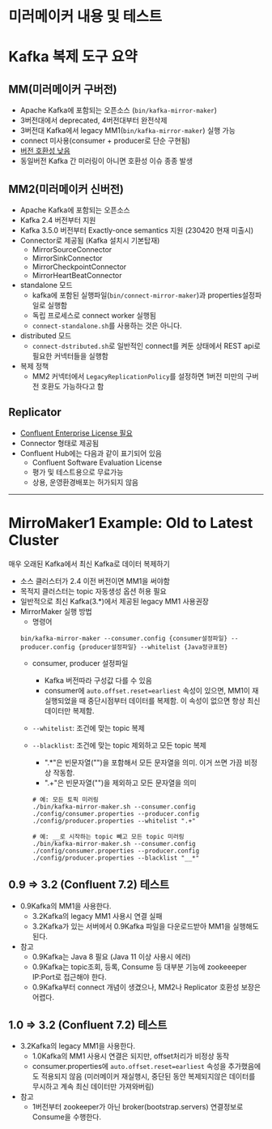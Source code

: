 # 미러메이커 내용 및 테스트

# Kafka 복제 도구 요약
## MM(미러메이커 구버전)
- Apache Kafka에 포함되는 오픈소스 (`bin/kafka-mirror-maker`)
- 3버전대에서 deprecated, 4버전대부터 완전삭제
- 3버전대 Kafka에서 legacy MM1(`bin/kafka-mirror-maker`) 실행 가능
- connect 미사용(consumer + producer로 단순 구현됨)
- [버전 호환성 낮음](https://stackoverflow.com/questions/37864543/kafka-mirrormaker-from-older-version-to-newer-version)
- 동일버전 Kafka 간 미러링이 아니면 호환성 이슈 종종 발생
## MM2(미러메이커 신버전)
- Apache Kafka에 포함되는 오픈소스
- Kafka 2.4 버전부터 지원
- Kafka 3.5.0 버전부터 Exactly-once semantics 지원 (230420 현재 미출시)
- Connector로 제공됨 (Kafka 설치시 기본탑재)
	- MirrorSourceConnector
	- MirrorSinkConnector
	- MirrorCheckpointConnector
	- MirrorHeartBeatConnector
- standalone 모드
	- kafka에 포함된 실행파일(`bin/connect-mirror-maker`)과 properties설정파일로 실행함
	- 독립 프로세스로 connect worker 실행됨
	- `connect-standalone.sh`를 사용하는 것은 아니다.
- distributed 모드
	- `connect-dstributed.sh`로 일반적인 connect를 켜둔 상태에서 REST api로 필요한 커넥터들을 실행함
- 복제 정책
	- MM2 커넥터에서 `LegacyReplicationPolicy`를 설정하면 1버전 미만의 구버전 호환도 가능하다고 함
## Replicator
-  [Confluent Enterprise License 필요](https://docs.confluent.io/platform/current/multi-dc-deployments/replicator/index.html#compatibility) 
- Connector 형태로 제공됨
- Confluent Hub에는 다음과 같이 표기되어 있음
	- Confluent Software Evaluation License
	- 평가 및 테스트용으로 무료가능
	- 상용, 운영환경배포는 허가되지 않음
---
# MirroMaker1 Example: Old to Latest Cluster
매우 오래된 Kafka에서 최신 Kafka로 데이터 복제하기
- 소스 클러스터가 2.4 이전 버전이면 MM1을 써야함
- 목적지 클러스터는 topic 자동생성 옵션 허용 필요
- 일반적으로 최신 Kafka(3.*)에서 제공된 legacy MM1 사용권장
- MirrorMaker 실행 방법
    - 명령어
	```
	bin/kafka-mirror-maker --consumer.config {consumer설정파일} --producer.config {producer설정파일} --whitelist {Java정규표현}
	```
	- consumer, producer 설정파일
		- Kafka 버전따라 구성값 다를 수 있음
		- consumer에 `auto.offset.reset=earliest` 속성이 있으면, MM1이 재실행되었을 때 중단시점부터 데이터를 복제함. 이 속성이 없으면 항상 최신 데이터만 복제함.

	- `--whitelist`: 조건에 맞는 topic 복제
	- `--blacklist`:  조건에 맞는 topic 제외하고 모든 topic 복제
		- ".*"은 빈문자열("")을 포함해서 모든 문자열을 의미. 이거 쓰면 가끔 비정상 작동함.
		- ".+"은 빈문자열("")을 제외하고 모든 문자열을 의미
		```
		# 예: 모든 토픽 미러링
		./bin/kafka-mirror-maker.sh --consumer.config ./config/consumer.properties --producer.config ./config/producer.properties --whitelist ".+"

		# 예: __로 시작하는 topic 빼고 모든 topic 미러링
		./bin/kafka-mirror-maker.sh --consumer.config ./config/consumer.properties --producer.config ./config/producer.properties --blacklist "__*"
		```

## 0.9 => 3.2 (Confluent 7.2) 테스트 
- 0.9Kafka의 MM1을 사용한다.
    - 3.2Kafka의 legacy MM1 사용시 연결 실패
    - 3.2Kafka가 있는 서버에서 0.9Kafka 파일을 다운로드받아 MM1을 실행해도 된다.
- 참고
	- 0.9Kafka는 Java 8 필요 (Java 11 이상 사용시 에러)
	- 0.9Kafka는 topic조회, 등록, Consume 등 대부분 기능에 zookeeeper IP:Port로 접근해야 한다.
	- 0.9Kafka부터 connect 개념이 생겼으나, MM2나 Replicator 호환성 보장은 어렵다.

## 1.0 => 3.2 (Confluent 7.2) 테스트
- 3.2Kafka의 legacy MM1을 사용한다.
    - 1.0Kafka의 MM1 사용시 연결은 되지만, offset처리가 비정상 동작
    - consumer.properties에 `auto.offset.reset=earliest` 속성을 추가했음에도 적용되지 않음 (미러메이커 재실행시, 중단된 동안 복제되지않은 데이터를 무시하고 계속 최신 데이터만 가져와버림)
- 참고
	- 1버전부터 zookeeper가 아닌 broker(bootstrap.servers) 연결정보로 Consume을 수행한다.
